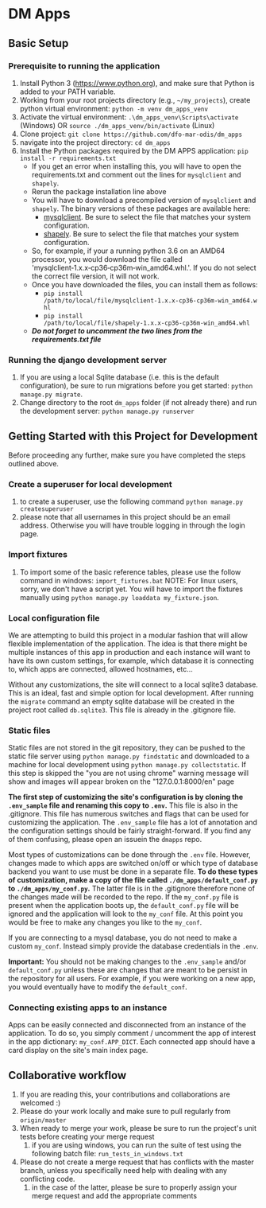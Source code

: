 # DM Apps

## Basic Setup

### Prerequisite to running the application
1. Install Python 3 (<https://www.python.org>), and make sure that Python is added to your PATH variable.
1. Working from your root projects directory (e.g., `~/my_projects`), create python virtual environment: `python -m venv dm_apps_venv`
1. Activate the virtual environment: `.\dm_apps_venv\Scripts\activate` (Windows) OR `source ./dm_apps_venv/bin/activate` (Linux)
1. Clone project: `git clone https://github.com/dfo-mar-odis/dm_apps`
1. navigate into the project directory: `cd dm_apps`
1. Install the Python packages required by the DM APPS application: `pip install -r requirements.txt`
    - If you get an error when installing this, you will have to open the requirements.txt and comment out the lines for `mysqlclient` and `shapely`.
    - Rerun the package installation line above
    - You will have to download a precompiled version of `mysqlclient` and `shapely`. The binary versions of these packages are available here:
        - [mysqlclient](https://www.lfd.uci.edu/~gohlke/pythonlibs/#mysqlclient). Be sure to select the file that matches your system configuration.
        - [shapely](https://www.lfd.uci.edu/~gohlke/pythonlibs/#shapely). Be sure to select the file that matches your system configuration.
    - So, for example, if your a running python 3.6 on an AMD64 processor, you would download the file called 'mysqlclient‑1.x.x‑cp36‑cp36m‑win_amd64.whl.'.
    If you do not select the correct file version, it will not work. 
    - Once you have downloaded the files, you can install them as follows:
        - `pip install /path/to/local/file/mysqlclient‑1.x.x‑cp36‑cp36m‑win_amd64.whl`
        - `pip install /path/to/local/file/shapely‑1.x.x‑cp36‑cp36m‑win_amd64.whl`
    - ***Do not forget to uncomment the two lines from the requirements.txt file***

### Running the django development server
1. If you are using a local Sqlite database (i.e. this is the default configuration), 
be sure to run migrations before you get started: `python manage.py migrate`.
1. Change directory to the root `dm_apps` folder (if not already there) and run the development server: `python manage.py runserver`



## Getting Started with this Project for Development
Before proceeding any further, make sure you have completed the steps outlined above.

### Create a superuser for local development
1. to create a superuser, use the following command `python manage.py createsuperuser`
1. please note that all usernames in this project should be an email address. Otherwise you will have trouble logging in through the login page.

### Import fixtures
1. To import some of the basic reference tables, please use the follow command in windows: `import_fixtures.bat`
NOTE: For linux users, sorry, we don't have a script yet. You will have to import the fixtures manually using `python manage.py loaddata my_fixture.json`. 

### Local configuration file
We are attempting to build this project in a modular fashion that will allow flexible implementation of the application.
The idea is that there might be multiple instances of this app in production and each instance will want to have its own custom settings, for example, 
which database it is connecting to, which apps are connected, allowed hostnames, etc... 

Without any customizations, the site will connect to a local sqlite3 database. This is an ideal, fast and simple option for local development. 
After running the `migrate` command an empty sqlite database will be created in the project root called `db.sqlite3`. 
This file is already in the .gitignore file. 

### Static files
Static files are not stored in the git repository, they can be pushed to the static file server using `python manage.py findstatic` and downloaded to a machine for local development using `python manage.py collectstatic`. If this step is skipped the "you are not using chrome" warning message will show and images will appear broken on the "127.0.0.1:8000/en" page

**The first step of customizing the site's configuration is by cloning the `.env_sample` file and renaming this copy to `.env`.** This file is also in the .gitignore.
This file has numerous switches and flags that can be used for customizing the application. The `.env_sample` file has a lot of annotation and the configuration 
settings should be fairly straight-forward. If you find any of them confusing, please open an issuein the `dmapps` repo. 

Most types of customizations can be done through the `.env` file. However, changes made to which apps are switched on/off or which type of database backend you want to 
use must be done in a separate file. **To do these types of customization, make a copy of the file called `./dm_apps/default_conf.py` to `./dm_apps/my_conf.py`.**
The latter file is in the .gitignore therefore none of the changes made will be recorded to the repo. If the `my_conf.py` file is present when the 
application boots up, the `default_conf.py` file will be ignored and the application will look to the `my_conf` file. At this point you would be free
to make any changes you like to the `my_conf`. 

If you are connecting to a mysql database, you do not need to make a custom `my_conf`. Instead simply provide the database credentials in the `.env`. 

**Important:** You should not be making changes to the `.env_sample` and/or `default_conf.py` unless these are changes that are meant to be 
persist in the repository for all users. For example, if you were working on a new app, you would eventually have to modify the `default_conf`.   

### Connecting existing apps to an instance
Apps can be easily connected and disconnected from an instance of the application. To do so, you simply comment / uncomment
the app of interest in the app dictionary: `my_conf.APP_DICT`. Each connected app should have a card display on the site's main index page.


## Collaborative workflow
1. If you are reading this, your contributions and collaborations are welcomed :)
1. Please do your work locally and make sure to pull regularly from `origin/master`
1. When ready to merge your work, please be sure to run the project's unit tests before creating your merge request
    1. if you are using windows, you can run the suite of test using the following batch file: `run_tests_in_windows.txt`
1. Please do not create a merge request that has conflicts with the master branch, unless you specifically need help with dealing with any conflicting code.
    1. in the case of the latter, please be sure to properly assign your merge request and add the appropriate comments

